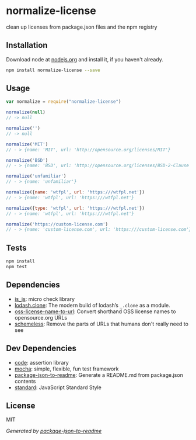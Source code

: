 # normalize-license 

clean up licenses from package.json files and the npm registry

## Installation

Download node at [nodejs.org](http://nodejs.org) and install it, if you haven't already.

```sh
npm install normalize-license --save
```

## Usage

```js
var normalize = require("normalize-license")

normalize(null)
// -> null

normalize('')
// -> null

normalize('MIT')
// - > {name: 'MIT', url: 'http://opensource.org/licenses/MIT'}

normalize('BSD')
// - > {name: 'BSD', url: 'http://opensource.org/licenses/BSD-2-Clause'}

normalize('unfamiliar')
// - > {name: 'unfamiliar'}

normalize({name: 'wtfpl', url: 'https:///wtfpl.net'})
// - > {name: 'wtfpl', url: 'https:///wtfpl.net'}

normalize({type: 'wtfpl', url: 'https:///wtfpl.net'})
// - > {name: 'wtfpl', url: 'https:///wtfpl.net'}

normalize('https://custom-license.com')
// - > {name: 'custom-license.com', url: 'https:///custom-license.com'}

```

## Tests

```sh
npm install
npm test
```

## Dependencies

- [is_js](https://github.com/arasatasaygin/is.js): micro check library
- [lodash.clone](https://github.com/lodash/lodash): The modern build of lodash’s `_.clone` as a module.
- [oss-license-name-to-url](https://github.com/npm/oss-license-name-to-url): Convert shorthand OSS license names to opensource.org URLs
- [schemeless](https://github.com/zeke/schemeless): Remove the parts of URLs that humans don&#39;t really need to see

## Dev Dependencies

- [code](https://github.com/hapijs/code): assertion library
- [mocha](https://github.com/mochajs/mocha): simple, flexible, fun test framework
- [package-json-to-readme](https://github.com/zeke/package-json-to-readme): Generate a README.md from package.json contents
- [standard](https://github.com/feross/standard): JavaScript Standard Style


## License

MIT

_Generated by [package-json-to-readme](https://github.com/zeke/package-json-to-readme)_
